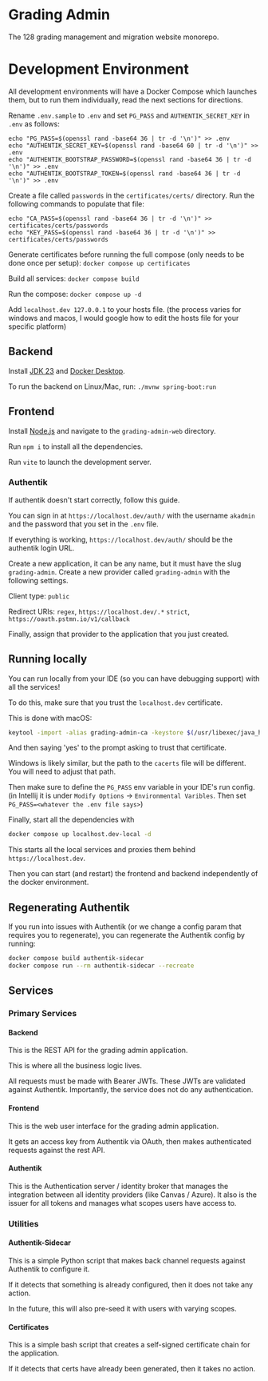 # Grading Admin

The 128 grading management and migration website monorepo.

# Development Environment

All development environments will have a Docker Compose which launches
them, but to run them individually, read the next sections for directions.

Rename `.env.sample` to `.env` and set `PG_PASS` and `AUTHENTIK_SECRET_KEY` in `.env` as follows:
```
echo "PG_PASS=$(openssl rand -base64 36 | tr -d '\n')" >> .env
echo "AUTHENTIK_SECRET_KEY=$(openssl rand -base64 60 | tr -d '\n')" >> .env
echo "AUTHENTIK_BOOTSTRAP_PASSWORD=$(openssl rand -base64 36 | tr -d '\n')" >> .env
echo "AUTHENTIK_BOOTSTRAP_TOKEN=$(openssl rand -base64 36 | tr -d '\n')" >> .env
```
Create a file called `passwords` in the `certificates/certs/` directory. Run the following commands to populate that file:
```
echo "CA_PASS=$(openssl rand -base64 36 | tr -d '\n')" >> certificates/certs/passwords
echo "KEY_PASS=$(openssl rand -base64 36 | tr -d '\n')" >> certificates/certs/passwords
```

Generate certificates before running the full compose (only needs to be done once per setup): `docker compose up certificates`

Build all services: `docker compose build`

Run the compose: `docker compose up -d`

Add `localhost.dev 127.0.0.1` to your hosts file.
(the process varies for windows and macos, I would google how to edit the hosts file for your specific platform)

## Backend

Install [JDK 23](https://www.oracle.com/java/technologies/downloads/#jdk23-mac) and [Docker Desktop](https://www.docker.com).

To run the backend on Linux/Mac, run: `./mvnw spring-boot:run`

## Frontend
Install [Node.js](https://nodejs.org/en) and navigate to the `grading-admin-web` directory.

Run `npm i` to install all the dependencies.

Run `vite` to launch the development server.


### Authentik

If authentik doesn't start correctly, follow this guide.

You can sign in at `https://localhost.dev/auth/` with the username `akadmin` and the password that you set in the `.env` file.

If everything is working, `https://localhost.dev/auth/` should be the authentik login URL.

Create a new application, it can be any name, but it must have the slug `grading-admin`.
Create a new provider called `grading-admin` with the following settings.

Client type: `public`

Redirect URIs: `regex`, `https://localhost.dev/.*`
`strict`, `https://oauth.pstmn.io/v1/callback`

Finally, assign that provider to the application that you just created.


## Running locally

You can run locally from your IDE (so you can have debugging support) with all the services!

To do this, make sure that you trust the `localhost.dev` certificate.

This is done with 
macOS:
```bash
keytool -import -alias grading-admin-ca -keystore $(/usr/libexec/java_home)/lib/security/cacerts -file certificates/certs/localhost-root/localhost-root.CA.pem
```

And then saying 'yes' to the prompt asking to trust that certificate.

Windows is likely similar, but the path to the `cacerts` file will be different.
You will need to adjust that path.

Then make sure to define the `PG_PASS` env variable in your IDE's run config.
(in Intellij it is under `Modify Options` -> `Environmental Varibles`. Then set `PG_PASS=<whatever the .env file says>`)


Finally, start all the dependencies with
```bash
docker compose up localhost.dev-local -d
```

This starts all the local services and proxies them behind `https://localhost.dev`.

Then you can start (and restart) the frontend and backend independently of the docker environment.

## Regenerating Authentik

If you run into issues with Authentik (or we change a config param that requires you to regenerate), 
you can regenerate the Authentik config by running:

```bash
docker compose build authentik-sidecar
docker compose run --rm authentik-sidecar --recreate
```

## Services

### Primary Services

#### Backend

This is the REST API for the grading admin application.

This is where all the business logic lives.

All requests must be made with Bearer JWTs.
These JWTs are validated against Authentik.
Importantly, the service does not do any authentication.

#### Frontend

This is the web user interface for the grading admin application.

It gets an access key from Authentik via OAuth, then makes authenticated requests against the rest API.

#### Authentik

This is the Authentication server / identity broker that manages the integration between all identity providers 
(like Canvas / Azure).
It also is the issuer for all tokens and manages what scopes users have access to.

### Utilities

#### Authentik-Sidecar

This is a simple Python script that makes back channel requests against Authentik to configure it.

If it detects that something is already configured, then it does not take any action.

In the future, this will also pre-seed it with users with varying scopes.

#### Certificates

This is a simple bash script that creates a self-signed certificate chain for the application.

If it detects that certs have already been generated, then it takes no action.

